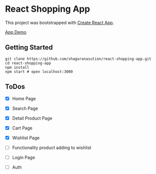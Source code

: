 # React Shopping App

This project was bootstrapped with [Create React App](https://github.com/facebook/create-react-app).

[App Demo](https://nasutionsha-react-shopping-app.herokuapp.com/)

## Getting Started

```
git clone https://github.com/shagaranasution/react-shopping-app.git
cd react-shopping-app
npm install
npm start # open localhost:3000
```

## ToDos
- [x] Home Page
- [x] Search Page
- [x] Detail Product Page
- [x] Cart Page
- [x] Wishlist Page
- [ ] Functionality product adding to wishlist
- [ ] Login Page
- [ ] Auth 
 

